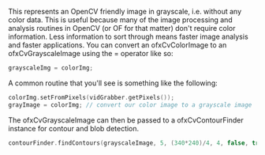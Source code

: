 This represents an OpenCV friendly image in grayscale, i.e. without any color data. This is useful because many of the image processing and analysis routines in OpenCV (or OF for that matter) don't require color information. Less information to sort through means faster image analysis and faster applications. You can convert an ofxCvColorImage to an ofxCvGrayscaleImage using the = operator like so:

```cpp
grayscaleImg = colorImg;
```

A common routine that you'll see is something like the following:

```cpp
colorImg.setFromPixels(vidGrabber.getPixels());
grayImage = colorImg; // convert our color image to a grayscale image
```

The ofxCvGrayscaleImage can then be passed to a ofxCvContourFinder instance for contour and blob detection.

```cpp
contourFinder.findContours(grayscaleImage, 5, (340*240)/4, 4, false, true);
```
